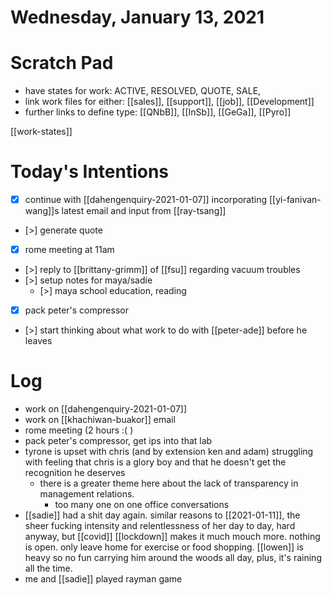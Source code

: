 # Wednesday, January 13, 2021

# Scratch Pad

- have states for work: ACTIVE, RESOLVED, QUOTE, SALE, 
- link work files for either: [[sales]], [[support]], [[job]], [[Development]]
- further links to define type: [[QNbB]], [[InSb]], [[GeGa]], [[Pyro]]

[[work-states]]

# Today's Intentions

- [x] continue with [[dahengenquiry-2021-01-07]] incorporating [[yi-fanivan-wang]]s latest email and input from [[ray-tsang]]
- [>] generate quote
- [x] rome meeting at 11am
- [>] reply to [[brittany-grimm]] of [[fsu]] regarding vacuum troubles
- [>] setup notes for maya/sadie
  - [>] maya school education, reading 
- [x] pack peter's compressor
- [>] start thinking about what work to do with [[peter-ade]] before he leaves


# Log

- work on [[dahengenquiry-2021-01-07]]
- work on [[khachiwan-buakor]] email
- rome meeting (2 hours :( )
- pack peter's compressor, get ips into that lab
- tyrone is upset with chris (and by extension ken and adam) struggling with feeling that chris is a glory boy and that he doesn't get the recognition he deserves
  - there is a greater theme here about the lack of transparency in management relations. 
    - too many one on one office conversations
- [[sadie]] had a shit day again. similar reasons to [[2021-01-11]], the sheer fucking intensity and relentlessness of her day to day, hard anyway, but [[covid]] [[lockdown]] makes it much mouch more. nothing is open. only leave home for exercise or food shopping. [[lowen]] is heavy so no fun carrying him around the woods all day, plus, it's raining all the time. 
- me and [[sadie]] played rayman game


